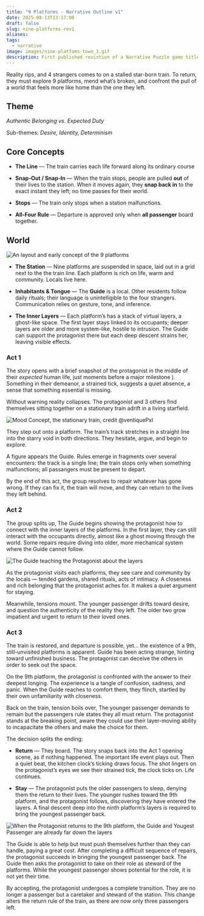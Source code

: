 ```yaml
---
title: "9 Platforms - Narrative Outline v1"
date: 2025-08-13T13:17:00
draft: false
slug: nine-platforms-rev1
aliases: 
tags:
  - narrative
image: images/nine-platfoms-town_1.gif
description: First published revistion of a Narrative Puzzle game titled 9 Platforms
---
```


Reality rips, and 4 strangers comes to on a stalled star-born train. To return, they must explore 9 platforms, mend what’s broken, and confront the pull of a world that feels more like home than the one they left.

<!--more-->

## Theme

*Authentic Belonging vs. Expected Duty*

Sub-themes: *Desire, Identity, Determinism*


## Core Concepts

- **The Line** — The train carries each life forward along its ordinary course

- **Snap‑Out / Snap‑In** — When the train stops, people are pulled **out** of their lives to the station. When it moves again, they **snap back in** to the exact instant they left; no time passes for their world.

- **Stops** — The train only stops when a station malfunctions.

- **All‑Four Rule** — Departure is approved only when **all passenger** board together.

## World

![An layout and early concept of the 9 platforms](/images/nine-platfoms-map.png)


- **The Station** — Nine platforms are suspended in space, laid out in a grid next to the the train line. Each platform is rich on life, warm and community. Locals live here.

- **Inhabitants & Tongue** — The **Guide** is a local. Other residents follow daily rituals; their language is unintelligible to the four strangers. Communication relies on gesture, tone, and inference.

- **The Inner Layers** —  Each platform’s has a stack of virtual layers, a ghost-like space. The first layer stays linked to its occupants; deeper layers are older and more system-like, hostile to intrusion. The Guide can support the protagonist there but each deep descent strains her, leaving visible effects.

### Act 1

The story opens with a brief snapshot of the protagonist in the middle of their _expected_ human life, just moments before a major milestone ). Something in their demeanor, a strained tick, suggests a quiet absence, a sense that something essential is missing.

Without warning reality collapses. The protagonist and 3 others find themselves sitting together on a stationary train adrift in a living starfield.


![Mood Concept, the stationary train, credit @ventiquePxl](/images/nine-platforms-temp.jpg)

They step out onto a platform. The train’s track stretches in a straight line into the starry void in both directions. They hesitate, argue, and begin to explore.

A figure appears the Guide. Rules emerge in fragments over several encounters: the track is a single line; the train stops only when something malfunctions; all passangers must be present to depart.

By the end of this act, the group resolves to repair whatever has gone wrong. If they can fix it, the train will move, and they can return to the lives they left behind.

### Act 2

The group splits up, The Guide begins showing the protagonist how to connect with the inner layers of the platforms. In the first layer, they can still interact with the occupants directly, almost like a ghost moving through the world. Some repairs require diving into older, more mechanical system where the Guide cannot follow.

![The Guide teaching the Protagonist about the layers](/images/nine-platfoms-guide.gif)

As the protagonist visits each platforms, they see care and community by the locals — tended gardens, shared rituals, acts of intimacy. A closeness and rich belonging that the protagonist aches for. It makes a quiet argument for staying.  

Meanwhile, tensions mount. The younger passenger drifts toward desire, and question the authenticity of the reality they left. The older two grow impatient and urgent to return to their loved ones. 

### Act 3

The train is restored, and departure is possible, yet... the existence of a 9th, still-unvisited platforms is apparent. Guide has been acting strange, hinting toward unfinished business. The protagonist can deceive the others in order to seek out the space. 

On the 9th platform, the protagonist is confronted with the answer to their deepest longing. The experience is a tangle of confusion, sadness, and panic. When the Guide reaches to comfort them, they flinch, startled by their own unfamiliarity with closeness.

Back on the train, tension boils over, The younger passenger demands to remain but the passengers rule states they all must return. The protagonist stands at the breaking point, aware they could use their layer-moving ability to incapacitate the others and make the choice for them. 

The decision splits the ending:

- **Return** — They board. The story snaps back into the Act 1 opening scene, as if nothing happened. The important life event plays out. Then a quiet beat, the kitchen clock’s ticking draws focus. The shot lingers on the protagonist’s eyes we see their strained tick, the clock ticks on. Life continues.

- **Stay** — The protagonist puts the older passengers to sleep, denying them the return to their lives. The younger rushes toward the 9th platform, and the protagonist follows, discovering they have entered the layers. A final descent deep into the ninth platform’s layers is required to bring the youngest passenger back.

![When the Protagonist returns to the 9th platform, the Guide and Yougest Passenger are already far down the layers](/images/nine-platforms-transporter.gif)
  
The Guide is able to help but must push themselves further than they can handle, paying a great cost. After completing a difficult sequence of repairs, the protagonist succeeds in bringing the youngest passenger back. The Guide then asks the protagonist to take on their role as steward of the platforms. While the youngest passenger shows potential for the role, it is not yet their time.
  
  By accepting, the protagonist undergoes a complete transition. They are no longer a passenger but a caretaker and steward of the station. This change alters the return rule of the train, as there are now only three passengers left.